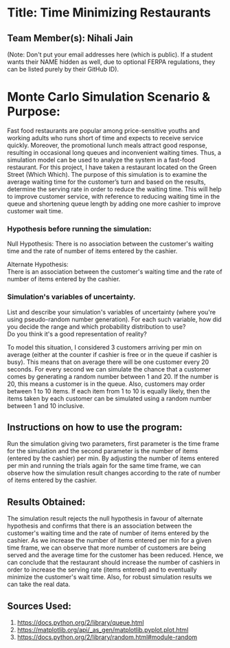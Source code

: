 
# Title: Time Minimizing Restaurants

## Team Member(s): Nihali Jain
(Note: Don't put your email addresses here (which is public).  If a student wants their NAME hidden as well, due to optional FERPA regulations, they can be listed purely by their GitHub ID).

# Monte Carlo Simulation Scenario & Purpose:

Fast food restaurants are popular among price-sensitive youths and working adults who runs short of time and expects to receive service quickly. Moreover, the promotional lunch meals attract good response, resulting in occasional long queues and inconvenient waiting times. Thus, a simulation model can be used to analyze the system in a fast-food restaurant. For this project, I have taken a restaurant located on the Green Street (Which Which). The purpose of this simulation is to examine the average waiting time for the customer’s turn and based on the results, determine the serving rate in order to reduce the waiting time. This will help to improve customer service, with reference to reducing waiting time in the queue and shortening queue length by adding one more cashier to improve customer wait time.

### Hypothesis before running the simulation:


Null Hypothesis:
There is no association between the customer's waiting time and the rate of number of items entered by the cashier.

Alternate Hypothesis:  
There is an association between the customer's waiting time and the rate of number of items entered by the cashier.
 

### Simulation's variables of uncertainty. 
List and describe your simulation's variables of uncertainty (where you're using pseudo-random number generation). 
For each such variable, how did you decide the range and which probability distribution to use?  
Do you think it's a good representation of reality?

To model this situation, I considered 3 customers arriving per min on average (either at the counter if cashier is free or in the queue if cashier is busy). This means that on average there will be one customer every 20 seconds. For every second we can simulate the chance that a customer comes by generating a random number between 1 and 20. If the number is 20, this means a customer is in the queue. Also, customers may order between 1 to 10 items. If each item from 1 to 10 is equally likely, then the items taken by each customer can be simulated using a random number between 1 and 10 inclusive.  
## Instructions on how to use the program:

Run the simulation giving two parameters, first parameter is the time frame for the simulation and the second parameter is the number of items (entered by the cashier) per min. By adjusting the number of items entered per min and running the trials again for the same time frame, we can observe how the simulation result changes according to the rate of number of items entered by the cashier.

## Results Obtained:
The simulation result rejects the null hypothesis in favour of alternate hypothesis and confirms that there is an association between the customer's waiting time and the rate of number of items entered by the cashier. As we increase the number of items entered per min for a given time frame, we can observe that more number of customers are being served and the average time for the customer has been reduced. Hence, we can conclude that the restaurant should increase the number of cashiers in order to increase the serving rate (items entered) and to eventually minimize the customer's wait time. Also, for robust simulation results we can take the real data.
## Sources Used:
1. https://docs.python.org/2/library/queue.html
2. https://matplotlib.org/api/_as_gen/matplotlib.pyplot.plot.html
3. https://docs.python.org/2/library/random.html#module-random